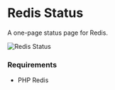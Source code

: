 Redis Status
===

A one-page status page for Redis.

![Redis Status](http://i.imgur.com/14t47dL.png)

### Requirements
* PHP Redis
